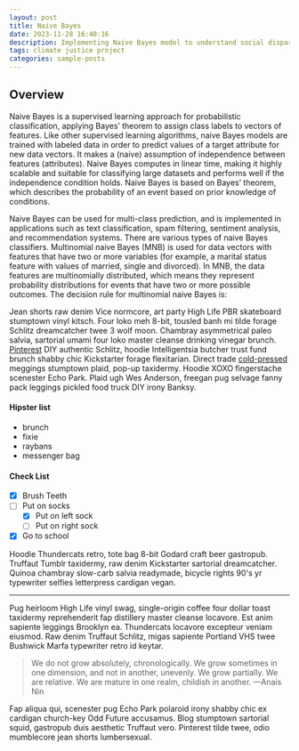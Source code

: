 ```yaml
---
layout: post
title: Naive Bayes
date: 2023-11-28 16:40:16
description: Implementing Naive Bayes model to understand social disparity in impacts of climate disasters
tags: climate justice project
categories: sample-posts
---
```



## Overview

Naive Bayes is a supervised learning approach for probabilistic classification, applying Bayes’ theorem to assign class labels to vectors of features. Like other supervised learning algorithms, naive Bayes models are trained with labeled data in order to predict values of a target attribute for new data vectors. It makes a (naive) assumption of independence between features (attributes). Naive Bayes computes in linear time, making it highly scalable and suitable for classifying large datasets and performs well if the independence condition holds. Naive Bayes is based on Bayes’ theorem, which describes the probability of an event based on prior knowledge of conditions.

Naive Bayes can be used for multi-class prediction, and is implemented in applications such as text classification, spam filtering, sentiment analysis, and recommendation systems. There are various types of naive Bayes classifiers. Multinomial naive Bayes (MNB) is used for data vectors with features that have two or more variables (for example, a marital status feature with values of married, single and divorced). In MNB, the data features are multinomially distributed, which means they represent probability distributions for events that have two or more possible outcomes. The decision rule for multinomial naive Bayes is:

Jean shorts raw denim Vice normcore, art party High Life PBR skateboard stumptown vinyl kitsch. Four loko meh 8-bit, tousled banh mi tilde forage Schlitz dreamcatcher twee 3 wolf moon. Chambray asymmetrical paleo salvia, sartorial umami four loko master cleanse drinking vinegar brunch. [Pinterest](https://www.pinterest.com) DIY authentic Schlitz, hoodie Intelligentsia butcher trust fund brunch shabby chic Kickstarter forage flexitarian. Direct trade <a href="https://en.wikipedia.org/wiki/Cold-pressed_juice">cold-pressed</a> meggings stumptown plaid, pop-up taxidermy. Hoodie XOXO fingerstache scenester Echo Park. Plaid ugh Wes Anderson, freegan pug selvage fanny pack leggings pickled food truck DIY irony Banksy.

#### Hipster list

- brunch
- fixie
- raybans
- messenger bag

#### Check List

- [x] Brush Teeth
- [ ] Put on socks
  - [x] Put on left sock
  - [ ] Put on right sock
- [x] Go to school

Hoodie Thundercats retro, tote bag 8-bit Godard craft beer gastropub. Truffaut Tumblr taxidermy, raw denim Kickstarter sartorial dreamcatcher. Quinoa chambray slow-carb salvia readymade, bicycle rights 90's yr typewriter selfies letterpress cardigan vegan.

<hr>

Pug heirloom High Life vinyl swag, single-origin coffee four dollar toast taxidermy reprehenderit fap distillery master cleanse locavore. Est anim sapiente leggings Brooklyn ea. Thundercats locavore excepteur veniam eiusmod. Raw denim Truffaut Schlitz, migas sapiente Portland VHS twee Bushwick Marfa typewriter retro id keytar.

> We do not grow absolutely, chronologically. We grow sometimes in one dimension, and not in another, unevenly. We grow partially. We are relative. We are mature in one realm, childish in another.
> —Anais Nin

Fap aliqua qui, scenester pug Echo Park polaroid irony shabby chic ex cardigan church-key Odd Future accusamus. Blog stumptown sartorial squid, gastropub duis aesthetic Truffaut vero. Pinterest tilde twee, odio mumblecore jean shorts lumbersexual.
